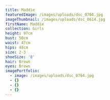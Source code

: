 ```yaml
---
title: Maddie
featuredImage: /images/uploads/dsc_0704.jpg
imageThumbnail: /images/uploads/dsc_0614.jpg
firstName: Maddie
collection: Girls
height: 97cm
bust: 50cm
waist: 47cm
hips: 48cm
size: 2-3
shoeSize: '8'
hair: Brown
eyes: Brown
imagePortfolio:
  - image: /images/uploads/dsc_0704.jpg
  - {}
  - {}
  - {}
---
```


